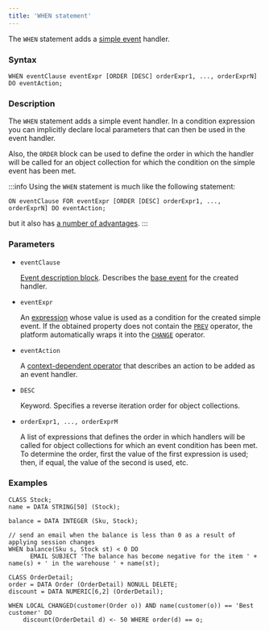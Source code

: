 ```yaml
---
title: 'WHEN statement'
---
```


The `WHEN` statement adds a [simple event](Simple_event.md) handler.

### Syntax 

    WHEN eventClause eventExpr [ORDER [DESC] orderExpr1, ..., orderExprN] DO eventAction;

### Description

The `WHEN` statement adds a simple event handler. In a condition expression you can implicitly declare local parameters that can then be used in the event handler.

Also, the `ORDER` block can be used to define the order in which the handler will be called for an object collection for which the condition on the simple event has been met. 


:::info
Using the `WHEN` statement is much like the following statement:

    ON eventClause FOR eventExpr [ORDER [DESC] orderExpr1, ..., orderExprN] DO eventAction;

but it also has [a number of advantages](Simple_event.md).
:::

### Parameters

- `eventClause`

    [Event description block](Event_description_block.md). Describes the [base event](Events.md) for the created handler.

- `eventExpr`

    An [expression](Expression.md) whose value is used as a condition for the created simple event. If the obtained property does not contain the [`PREV`](Previous_value_PREV_.md) operator, the platform automatically wraps it into the [`CHANGE`](Property_change_CHANGE_.md) operator.

- `eventAction`

    A [context-dependent operator](Action_operator.md#contextdependent) that describes an action to be added as an event handler.

- `DESC`

    Keyword. Specifies a reverse iteration order for object collections. 

- `orderExpr1, ..., orderExprM`

    A list of expressions that defines the order in which handlers will be called for object collections for which an event condition has been met. To determine the order, first the value of the first expression is used; then, if equal, the value of the second is used, etc. 

### Examples

```lsf
CLASS Stock;
name = DATA STRING[50] (Stock);

balance = DATA INTEGER (Sku, Stock);

// send an email when the balance is less than 0 as a result of applying session changes
WHEN balance(Sku s, Stock st) < 0 DO
      EMAIL SUBJECT 'The balance has become negative for the item ' + name(s) + ' in the warehouse ' + name(st);

CLASS OrderDetail;
order = DATA Order (OrderDetail) NONULL DELETE;
discount = DATA NUMERIC[6,2] (OrderDetail);

WHEN LOCAL CHANGED(customer(Order o)) AND name(customer(o)) == 'Best customer' DO
    discount(OrderDetail d) <- 50 WHERE order(d) == o;
```

